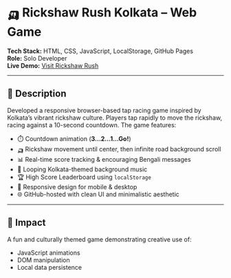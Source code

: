 # 🛺 Rickshaw Rush Kolkata – Web Game

**Tech Stack:** HTML, CSS, JavaScript, LocalStorage, GitHub Pages  
**Role:** Solo Developer  
**Live Demo:** [Visit Rickshaw Rush](https://rickshawrush.netlify.app/)

---

## 📝 Description

Developed a responsive browser-based tap racing game inspired by Kolkata’s vibrant rickshaw culture. Players tap rapidly to move the rickshaw, racing against a 10-second countdown. The game features:

- ⏱️ Countdown animation (**3...2...1...Go!**)
- 🛺 Rickshaw movement until center, then infinite road background scroll
- 📊 Real-time score tracking & encouraging Bengali messages
- 🎵 Looping Kolkata-themed background music
- 🏆 High Score Leaderboard using `localStorage`
- 📱 Responsive design for mobile & desktop
- 🌐 GitHub-hosted with clean UI and minimalistic aesthetic

---

## 🚀 Impact

A fun and culturally themed game demonstrating creative use of:
- JavaScript animations  
- DOM manipulation  
- Local data persistence  
